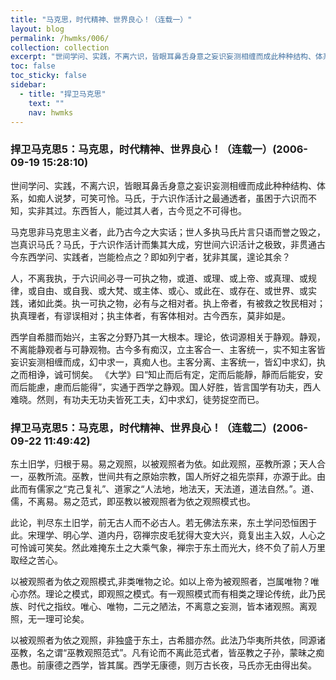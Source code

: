 ```yaml
---
title: "马克思，时代精神、世界良心！（连载一）"
layout: blog
permalink: /hwmks/006/
collection: collection
excerpt: "世间学问、实践，不离六识，皆眼耳鼻舌身意之妄识妄测相缠而成此种种结构、体系，如痴人说梦，可笑可怜。马氏，于六识作活计之最通透者，虽困于六识而不知，实非其过。东西哲人，能过其人者，古今觅之不可得也。"
toc: false
toc_sticky: false
sidebar:
  - title: "捍卫马克思"
    text: ""
    nav: hwmks
---
```


### 捍卫马克思5：马克思，时代精神、世界良心！（连载一）(2006-09-19 15:28:10)

世间学问、实践，不离六识，皆眼耳鼻舌身意之妄识妄测相缠而成此种种结构、体系，如痴人说梦，可笑可怜。马氏，于六识作活计之最通透者，虽困于六识而不知，实非其过。东西哲人，能过其人者，古今觅之不可得也。

马克思非马克思主义者，此乃古今之大实话；世人多执马氏片言只语而誉之毁之，岂真识马氏？马氏，于六识作活计而集其大成，穷世间六识活计之极致，非贯通古今东西学问、实践者，岂能检点之？即如列宁者，犹非其属，遑论其余？

人，不离我执，于六识间必寻一可执之物，或道、或理、或上帝、或真理、或规律，或自由、或自我、或大梵、或主体、或心、或此在、或存在、或世界、或实践，诸如此类。执一可执之物，必有与之相对者。执上帝者，有被救之牧民相对；执真理者，有谬误相对；执主体者，有客体相对。古今西东，莫非如是。

西学自希腊而始兴，主客之分野乃其一大根本。理论，依词源相关于静观。静观，不离能静观者与可静观物。古今多有痴汉，立主客合一、主客统一，实不知主客皆妄识妄测相缠而成，幻中求一，真痴人也。主客分离、主客统一，皆幻中求幻，执之而相诤，诚可悯矣。
《大学》曰“知止而后有定，定而后能靜，靜而后能安，安而后能慮，慮而后能得”，实通于西学之静观。国人好胜，皆言国学有功夫，西人难晓。然则，有功夫无功夫皆死工夫，幻中求幻，徒劳捉空而已。

### 捍卫马克思5：马克思，时代精神、世界良心！（连载二）(2006-09-22 11:49:42) 

东土旧学，归根于易。易之观照，以被观照者为依。如此观照，巫教所源；天人合一，巫教所流。巫教，世间共有之原始宗教，国人所好之祖先崇拜，亦源于此。由此而有儒家之“克己复礼”、道家之“人法地，地法天，天法道，道法自然。”。道、儒，不离易。易之范式，即巫教以被观照者为依之观照模式也。

此论，判尽东土旧学，前无古人而不必古人。若无佛法东来，东土学问恐恒困于此。宋理学、明心学、道内丹，窃禅宗皮毛犹得大变大兴，竟复出主入奴，人心之可怜诚可笑矣。然此难掩东土之大乘气象，禅宗于东土而光大，终不负了前人万里取经之苦心。

以被观照者为依之观照模式,非类唯物之论。如以上帝为被观照者，岂属唯物？唯心亦然。理论之模式，即观照之模式。有一观照模式而有相类之理论传统，此乃民族、时代之指纹。唯心、唯物，二元之陋法，不离意之妄测，皆本诸观照。离观照，无一理可论矣。

以被观照者为依之观照，非独盛于东土，古希腊亦然。此法乃华夷所共依，同源诸巫教，名之谓“巫教观照范式”。凡有论而不离此范式者，皆巫教之子孙，蒙昧之痴愚也。前康德之西学，皆其属。西学无康德，则万古长夜，马氏亦无由得出矣。


